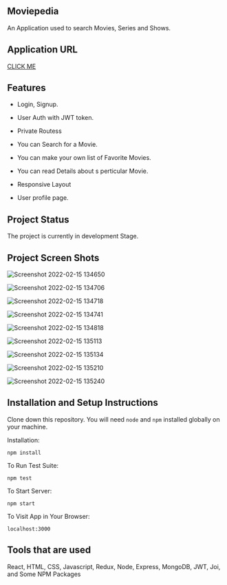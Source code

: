 ## Moviepedia

An Application used to search Movies, Series and Shows.

## Application URL

[CLICK ME](http://localhost:3000)

## Features 

- Login, Signup.

- User Auth with JWT token.

- Private Routess

- You can Search for a Movie.

- You can make your own list of Favorite Movies.

- You can read Details about s perticular Movie.

- Responsive Layout

- User profile page.

## Project Status

The project is currently in development Stage.

## Project Screen Shots

![Screenshot 2022-02-15 134650](https://user-images.githubusercontent.com/69709410/154021624-36df5f10-b3a0-4270-b706-ef0e4e1b1ad9.jpg)

![Screenshot 2022-02-15 134706](https://user-images.githubusercontent.com/69709410/154021676-07b8a0a0-96f0-4bcf-869f-199815b1a297.jpg)

![Screenshot 2022-02-15 134718](https://user-images.githubusercontent.com/69709410/154021686-ad520ad6-5516-4040-b06e-9725bcd9e78d.jpg)

![Screenshot 2022-02-15 134741](https://user-images.githubusercontent.com/69709410/154021704-7bf6074e-1c7a-4761-a5cc-2e32352060ea.jpg)

![Screenshot 2022-02-15 134818](https://user-images.githubusercontent.com/69709410/154021728-e46ecea4-04cf-420a-b11f-cb028d1905b7.jpg)

![Screenshot 2022-02-15 135113](https://user-images.githubusercontent.com/69709410/154021753-bd8f7cb0-f27a-4aff-a728-03c3fd48b676.jpg)

![Screenshot 2022-02-15 135134](https://user-images.githubusercontent.com/69709410/154021775-62d1652f-f8c2-4f76-ab57-c07967cf8ff2.jpg)

![Screenshot 2022-02-15 135210](https://user-images.githubusercontent.com/69709410/154021788-8e9cd418-c1c0-4474-bc92-983d2e3aa224.jpg)

![Screenshot 2022-02-15 135240](https://user-images.githubusercontent.com/69709410/154021818-550622b2-6f24-41b7-bee2-a16712233ffc.jpg)

## Installation and Setup Instructions

Clone down this repository. You will need `node` and `npm` installed globally on your machine.  

Installation:

`npm install`  

To Run Test Suite:  

`npm test`  

To Start Server:

`npm start`  

To Visit App in Your Browser:

`localhost:3000`  

## Tools that are used

React, HTML, CSS, Javascript, Redux, Node, Express, MongoDB, JWT, Joi, and Some NPM Packages

